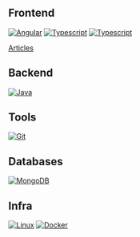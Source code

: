 ## Frontend 
<a href="https://fghinzelli.github.io/angular"><img alt="Angular" src="https://img.shields.io/badge/-Angular-d6002f?style=for-the-badge&logo=angular&logoColor=white" /></a>
<a href="https://fghinzelli.github.io/typescript"><img alt="Typescript" src="https://img.shields.io/badge/Typescript-3178c6?style=for-the-badge&logo=typescript&logoColor=white" /></a>
<a href="https://fghinzelli.github.io/sass"><img alt="Typescript" src="https://img.shields.io/badge/Sass-c66394?style=for-the-badge&logo=sass&logoColor=white" /></a>

[Articles](https://fghinzelli.github.io/frontend-articles)

## Backend
<a href="https://fghinzelli.github.io/java"><img alt="Java" src="https://img.shields.io/badge/-Java-F05032?style=for-the-badge&logo=java&logoColor=white" /></a><br>

## Tools
<a href="https://fghinzelli.github.io/git"><img alt="Git" src="https://img.shields.io/badge/-Git-F05032?style=for-the-badge&logo=git&logoColor=white" /></a>

## Databases
<a href="https://fghinzelli.github.io/mongodb"><img alt="MongoDB" src="https://img.shields.io/badge/-MongoDB-13aa52?style=for-the-badge&logo=mongodb&logoColor=white" /></a>

## Infra
<a href="https://fghinzelli.github.io/linux"><img alt="Linux" src="https://img.shields.io/badge/-Linux-E95420?style=for-the-badge&logo=ubuntu&logoColor=white" /></a>
<a href="https://fghinzelli.github.io/docker"><img alt="Docker" src="https://img.shields.io/badge/-Docker-46a2f1?style=for-the-badge&logo=docker&logoColor=white" /></a>




